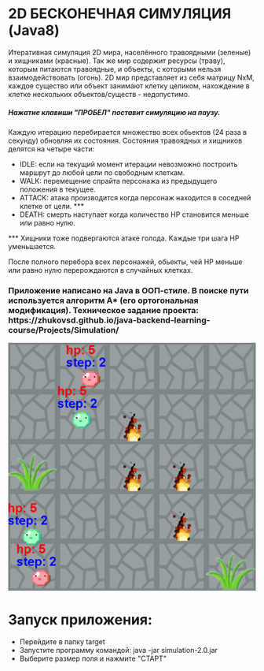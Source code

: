 <h1>2D БЕСКОНЕЧНАЯ СИМУЛЯЦИЯ (Java8)</h1>
Итеративная симуляция 2D мира, населённого травоядными (зеленые) и хищниками (красные). Так же мир содержит ресурсы (траву), которым питаются травоядные, и объекты, с которыми нельзя взаимодействовать (огонь).
2D мир представляет из себя матрицу NxM, каждое существо или объект занимают клетку целиком, нахождение в клетке нескольких объектов/существ - недопустимо.
<h5>Нажатие клавиши "ПРОБЕЛ" поставит симуляцию на паузу.</h5>

Каждую итерацию перебирается множество всех обьектов (24 раза в секунду) обновляя их состояния.
Состояния травоядных и хищников делятся на четыре части:
<ul>
 <li>IDLE: если на текущий момент итерации невозможно построить маршрут до любой цели по свободным клеткам.</li>
 <li>WALK: перемещение спрайта персонажа из предыдущего положения в текущее.</li>
 <li>ATTACK: атака производится когда персонаж находится в соседней клетке от цели. ***</li>
 <li>DEATH: смерть наступает когда количество HP становится меньше или равно нулю.</li>
</ul>
*** Хищники тоже подвергаются атаке голода. Каждые три шага HP уменьшается.

После полного перебора всех персонажей, обьекты, чей HP меньше или равно нулю перерождаются в случайных клетках.

<h3>Приложение написано на Java в ООП-стиле. В поиске пути используется алгоритм А* (его ортогональная модификация).
Техническое задание проекта: https://zhukovsd.github.io/java-backend-learning-course/Projects/Simulation/</h3>

<img src="https://github.com/KostaPo/simulation/blob/master/target/simulation.png" width="600">

<h1>Запуск приложения:</h1>
<ul>
 <li>Перейдите в папку target</li>
 <li>Запустите программу командой: java -jar simulation-2.0.jar</li>
 <li>Выберите размер поля и нажмите "СТАРТ"</li>
</ul>
